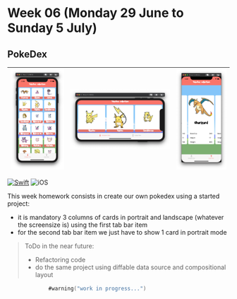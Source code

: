 # Week 06 (Monday 29 June to Sunday 5 July)

## PokeDex

| ![CompactP](https://github.com/AlbertoTalavan/TS_RWbootcamp_2020/blob/master/Week06/Assets/portrait1.png "Portrait compact") | ![CompactL](https://github.com/AlbertoTalavan/TS_RWbootcamp_2020/blob/master/Week06/Assets/landscape1.png "Landscape compact") | ![Large](https://github.com/AlbertoTalavan/TS_RWbootcamp_2020/blob/master/Week06/Assets/portrait2.png "Portrait Large") |
| --- | --- | --- |  

[![Swift](https://img.shields.io/badge/Swift-5.0-orange.svg?longCache=true&style=flat&logo=swift)](https://www.swift.org)
![iOS](https://img.shields.io/badge/iOS-13.2+-lightgrey.svg?longCache=true&?style=plastic&logo=apple)

This week homework consists in create our own pokedex using a started project:
- it is mandatory 3 columns of cards in portrait and landscape (whatever the screensize is) using the first tab bar item
- for the second tab bar item we just have to show 1 card in portrait mode

>ToDo in the near future:
> - Refactoring code
> - do the same project using diffable data source and compositional layout


```Swift
             #warning("work in progress...")
``` 
